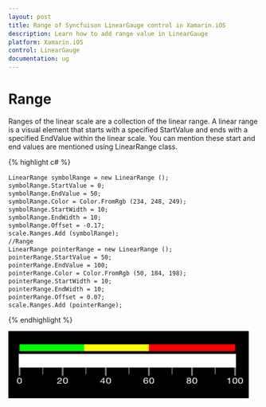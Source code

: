 ```yaml
---
layout: post
title: Range of Syncfuison LinearGauge control in Xamarin.iOS
description: Learn how to add range value in LinearGauge
platform: Xamarin.iOS
control: LinearGauge
documentation: ug
---
```

# Range

Ranges of the linear scale are a collection of the linear range. A linear range is a visual element that starts with a specified StartValue and ends with a specified EndValue within the linear scale. You can mention these start and end values are mentioned using LinearRange class.

{% highlight c# %}

	LinearRange symbolRange = new LinearRange ();
    symbolRange.StartValue = 0;
    symbolRange.EndValue = 50;
    symbolRange.Color = Color.FromRgb (234, 248, 249);
    symbolRange.StartWidth = 10;
    symbolRange.EndWidth = 10;
    symbolRange.Offset = -0.17;
    scale.Ranges.Add (symbolRange);
    //Range
    LinearRange pointerRange = new LinearRange ();
    pointerRange.StartValue = 50;
    pointerRange.EndValue = 100;
    pointerRange.Color = Color.FromRgb (50, 184, 198);
    pointerRange.StartWidth = 10;
    pointerRange.EndWidth = 10; 
    pointerRange.Offset = 0.07;                       
    scale.Ranges.Add (pointerRange); 
	
{% endhighlight %}

![](images/Ranges.png)